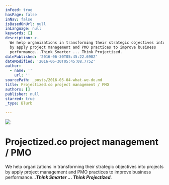 ```yaml
---
inFeed: true
hasPage: false
inNav: false
isBasedOnUrl: null
inLanguage: null
keywords: []
description: >-
  We help organizations in transforming their strategic objectives into projects
  by apply project management and PMO practices to improve business
  performance...Think Smarter ... Think Projectized.
datePublished: '2016-06-30T05:45:22.690Z'
dateModified: '2016-06-30T05:45:08.775Z'
author:
  - name: ''
    url: ''
sourcePath: _posts/2016-05-04-what-we-do.md
title: Projectized.co project management / PMO
authors: []
publisher: null
starred: true
_type: Blurb

---
```

![](https://the-grid-user-content.s3-us-west-2.amazonaws.com/170c4d46-779c-4e99-97fa-5f2020fbed63.png)

# Projectized.co project management / PMO

We help organizations in transforming their strategic objectives into projects by apply project management and PMO practices to improve business performance..._**Think Smarter ... Think Projectized.**_